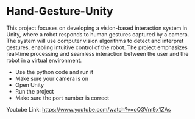 # Hand-Gesture-Unity
 
This project focuses on developing a vision-based interaction system in Unity, where a robot responds to human gestures captured by a camera. The system will use computer vision algorithms to detect and interpret gestures, enabling intuitive control of the robot. The project emphasizes real-time processing and seamless interaction between the user and the robot in a virtual environment. 
- Use the python code and run it
- Make sure your camera is on
- Open Unity
- Run the project
- Make sure the port number is correct

Youtube Link: https://www.youtube.com/watch?v=oQ3Vm9x1ZAs

